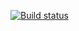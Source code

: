 [![Build status](https://ci.appveyor.com/api/projects/status/k9cql50535slr6am?svg=true)](https://ci.appveyor.com/project/Marfinika/hw-2-apici)
